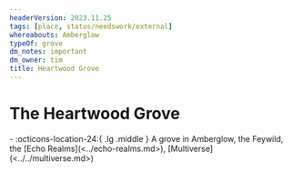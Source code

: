 ```yaml
---
headerVersion: 2023.11.25
tags: [place, status/needswork/external]
whereabouts: Amberglow
typeOf: grove
dm_notes: important
dm_owner: tim
title: Heartwood Grove
---
```

# The Heartwood Grove
<div class="grid cards ext-narrow-margin ext-one-column" markdown>
-    :octicons-location-24:{ .lg .middle } A grove in Amberglow, the Feywild, the [Echo Realms](<../echo-realms.md>), [Multiverse](<../../multiverse.md>)  
</div>


